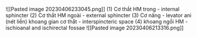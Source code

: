 ![[Pasted image 20230406233045.png]]
(1) Cơ thắt HM trong - internal sphincter
(2) Cơ thắt HM ngoài - external sphincter
(3) Cơ nâng - levator ani
(nét liền) khoang gian cơ thắt - interspincteric space
(4) khoang ngồi HM - ischioanal and ischirectal fossae
![[Pasted image 20230406213316.png]]